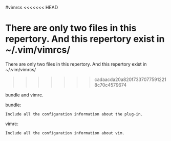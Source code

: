 #vimrcs
<<<<<<< HEAD

There are only two files in this repertory. 
And this repertory exist in ~/.vim/vimrcs/
=======
There are only two files in this repertory. And this repertory exist in ~/.vim/vimrcs/
>>>>>>> cadaacda20a820f73370775912218c70c4579674

bundle and vimrc.

bundle:

    Include all the configuration information about the plug-in.

vimrc:
    
    Include all the configuration information about vim.
